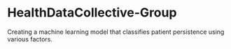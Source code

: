 # HealthDataCollective-Group
Creating a machine learning model that classifies patient persistence using various factors.
